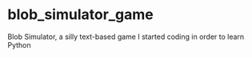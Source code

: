 # blob_simulator_game
Blob Simulator, a silly text-based game I started coding in order to learn Python
